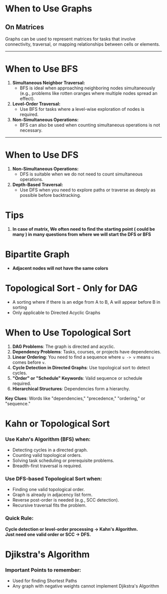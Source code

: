# When to Use Graphs

## On Matrices

Graphs can be used to represent matrices for tasks that involve connectivity, traversal, or mapping relationships between cells or elements.

---

# When to Use BFS

1. **Simultaneous Neighbor Traversal:**
   - BFS is ideal when approaching neighboring nodes simultaneously (e.g., problems like rotten oranges where multiple nodes spread an effect).
2. **Level-Order Traversal:**
   - Use BFS for tasks where a level-wise exploration of nodes is required.
3. **Non-Simultaneous Operations:**
   - BFS can also be used when counting simultaneous operations is not necessary.

---

# When to Use DFS

1. **Non-Simultaneous Operations:**
   - DFS is suitable when we do not need to count simultaneous operations.
2. **Depth-Based Traversal:**
   - Use DFS when you need to explore paths or traverse as deeply as possible before backtracking.

# Tips

1. **In case of matrix, We often need to find the starting point ( could be many ) in many questions from where we will start the DFS or BFS**

# Bipartite Graph

- **Adjacent nodes will not have the same colors**

# Topological Sort - Only for DAG

- A sorting where if there is an edge from A to B, A will appear before B in sorting
- Only applicable to Directed Acyclic Graphs

# When to Use Topological Sort

1. **DAG Problems**: The graph is directed and acyclic.
2. **Dependency Problems**: Tasks, courses, or projects have dependencies.
3. **Linear Ordering**: You need to find a sequence where `u -> v` means `u` comes before `v`.
4. **Cycle Detection in Directed Graphs**: Use topological sort to detect cycles.
5. **"Order" or "Schedule" Keywords**: Valid sequence or schedule required.
6. **Hierarchical Structures**: Dependencies form a hierarchy.

**Key Clues**: Words like "dependencies," "precedence," "ordering," or "sequence."

# Kahn or Topological Sort

### Use **Kahn's Algorithm (BFS)** when:

- Detecting cycles in a directed graph.
- Counting valid topological orders.
- Solving task scheduling or prerequisite problems.
- Breadth-first traversal is required.

### Use **DFS-based Topological Sort** when:

- Finding one valid topological order.
- Graph is already in adjacency list form.
- Reverse post-order is needed (e.g., SCC detection).
- Recursive traversal fits the problem.

### Quick Rule:

**Cycle detection or level-order processing → Kahn's Algorithm.**\
**Just need one valid order or SCC → DFS.**

# Djikstra's Algorithm

### **Important Points to remember:**

- Used for finding Shortest Paths
- Any graph with negative weights cannot implement Djikstra's Algorithm